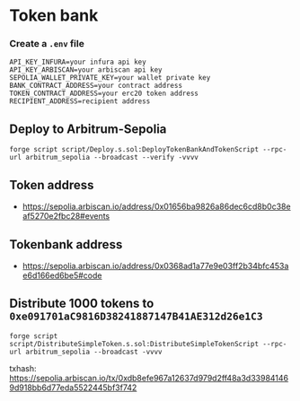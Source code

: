 # Token bank

### Create a ``.env`` file
```
API_KEY_INFURA=your infura api key 
API_KEY_ARBISCAN=your arbiscan api key 
SEPOLIA_WALLET_PRIVATE_KEY=your wallet private key 
BANK_CONTRACT_ADDRESS=your contract address
TOKEN_CONTRACT_ADDRESS=your erc20 token address
RECIPIENT_ADDRESS=recipient address
```


## Deploy to Arbitrum-Sepolia
```
forge script script/Deploy.s.sol:DeployTokenBankAndTokenScript --rpc-url arbitrum_sepolia --broadcast --verify -vvvv
```

## Token address
- https://sepolia.arbiscan.io/address/0x01656ba9826a86dec6cd8b0c38eaf5270e2fbc28#events

## Tokenbank address
- https://sepolia.arbiscan.io/address/0x0368ad1a77e9e03ff2b34bfc453ae6d166ed6be5#code

## Distribute 1000 tokens to ``0xe091701aC9816D38241887147B41AE312d26e1C3``
```
forge script script/DistributeSimpleToken.s.sol:DistributeSimpleTokenScript --rpc-url arbitrum_sepolia --broadcast -vvvv
```
txhash: https://sepolia.arbiscan.io/tx/0xdb8efe967a12637d979d2ff48a3d339841469d918bb6d77eda5522445bf3f742
